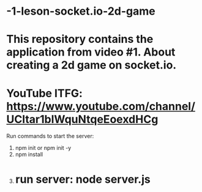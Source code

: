 # -1-leson-socket.io-2d-game

# This repository contains the application from video #1. About creating a 2d game on socket.io.

# YouTube ITFG: https://www.youtube.com/channel/UCltar1blWquNtqeEoexdHCg

Run commands to start the server:

1. npm init or npm init -y
2. npm install
3. # run server: node server.js
